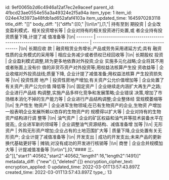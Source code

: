 id: 9ef0065b2d6c4946a12af7ec2e9aceef
parent_id: 4fbcd23ae0554e55a3a49324e2f5a94a
item_type: 1
item_id: 024e47d3973a48fdb1ad652afaf4103a
item_updated_time: 1645970283118
title_diff: "[]"
body_diff: "[{\"diffs\":[[0,\"     |\\\n\\\n\"],[1,\"| 持有至到 期投资 | 企业改变盈利模式、相关投资增长等                                                           | 企业对持有的相关投资进行处置,或 者企业持有投资质量下降,计提了减 值准备等    |\\\n| -------- | -------------------------------------------------------------------------- | ----------------------------------------- |\\\n| 长期应收 款   | 融资租赁业务增长;产品或劳务采用递延方式;具有 融资性质的业务模式的采用等                                      | 相应业务减少或者债权已经回收等                           |\\\n| 长期股权 投资  | 企业盈利模式调整,转为更多地依靠对外投资;企业 实施多元化战略;企业将其不用或者账面上没有价 值的非货币资产对外投资等;用权益法核算产生投 资收益等 | 企业收缩对外投资战线;质量下降, 企业计提了减值准备;用权益法核算 产生投资损失等 |\\\n| 投资性房 地产  | 投资性房地产增加;有关资产公允价值增加等                                                       | 企业处置了有关资产;资产公允价值 降低等                      |\\\n| 固定资产     | 企业继续走内涵扩大再生产之路;企业进行产品结 构调整,实施产品多样化竞争和发展策略;企业错误 决策,增加了市场根本消化不掉的生产能力等        | 企业进行产品结构调整;企业整体经 营规模萎缩等                   |\\\n| 生产性生 物资产 | 企业进军生物领域;在已有生物资产的企业,生物资 产增加一般表明企业发展所赖以依存的生物资产的 规模得以扩大等                     | 企业对持有的生物资产结构进行调 整等                        |\\\n| 油气资产     | 企业的矿区权益和油气井等技术装备水平在提高;, 企业进军新的领域等                                          | 企业调整油气资源结构、减值准备增 加等                       |\\\n| 无形资产     | 外购无形资产增加;企业占有的土地范围扩大等                                                      | 质量下降,企业处置有关无形资产; 企业计提了减值准备等               |\\\n| 开发支出     | 成功的开发支出;未来产品的更新换代基础更好等                                                     | 摊销;对没有成功的开发进行核销等                          |\\\n| 商誉       | 企业合并规模加大等                                                                  | 计提减值准备等                                   |\\\n\\\n\"],[0,\"#### 三、企\"]],\"start1\":40562,\"start2\":40562,\"length1\":16,\"length2\":1491}]"
metadata_diff: {"new":{},"deleted":[]}
encryption_cipher_text: 
encryption_applied: 0
updated_time: 2022-03-01T13:57:43.897Z
created_time: 2022-03-01T13:57:43.897Z
type_: 13